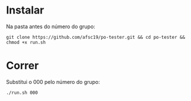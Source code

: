 # Instalar
Na pasta antes do número do grupo:

`git clone https://github.com/afsc19/po-tester.git && cd po-tester && chmod +x run.sh`

# Correr
Substitui o 000 pelo número do grupo:

`./run.sh 000`
